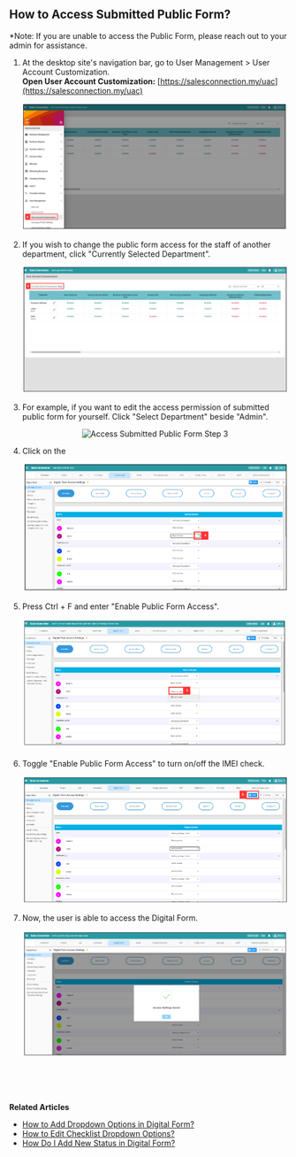 ## How to Access Submitted Public Form?

*Note: If you are unable to access the Public Form, please reach out to your admin for assistance.

1. At the desktop site's navigation bar, go to User Management > User Account Customization.<br>
     **Open User Account Customization:** [https://salesconnection.my/uac](https://salesconnection.my/uac)<br>
     
   <p align="center">
      <img src="img/Access_Submitted_Public_Form_Step_1.png" alt="Access Submitted Public Form Step 1">
   </p>

2. If you wish to change the public form access for the staff of another department, click "Currently Selected Department".

   <p align="center">
     <img src="img/Access_Submitted_Public_Form_Step_2.png" alt="Access Submitted Public Form Step 2">
   </p>

3. For example, if you want to edit the access permission of submitted public form for yourself. Click "Select Department" beside "Admin".

   <p align="center">
     <img src="img/Edit_Access_For_Public_Form_Step_3.png" alt="Access Submitted Public Form Step 3">
   </p>

4. Click on the 

   <p align="center">
     <img src="img/Edit_Access_For_Digital_Form_Step_4.png" alt="Access Submitted Public Form Step 4">
   </p>

5. Press Ctrl + F and enter "Enable Public Form Access".

   <p align="center">
     <img src="img/Edit_Access_For_Digital_Form_Step_5.png" alt="Access Submitted Public Form Step 5">
   </p>

6. Toggle "Enable Public Form Access" to turn on/off the IMEI check.

   <p align="center">
     <img src="img/Edit_Access_For_Digital_Form_Step_6.png" alt="How to edit access for Digital Form Step 6">
   </p>

7. Now, the user is able to access the Digital Form.

   <p align="center">
     <img src="img/Edit_Access_For_Digital_Form_Result.png" alt="How to edit access for Digital Form Result">
   </p>
<br><br><br>

**Related Articles**
- [How to Add Dropdown Options in Digital Form?](Add_Dropdown_Options_in_Digital_Form.md)
- [How to Edit Checklist Dropdown Options?](Edit_Checklist_Dropdown_Options.md)
- [How Do I Add New Status in Digital Form?](Add_New_Status_in_Digital_Form.md)

